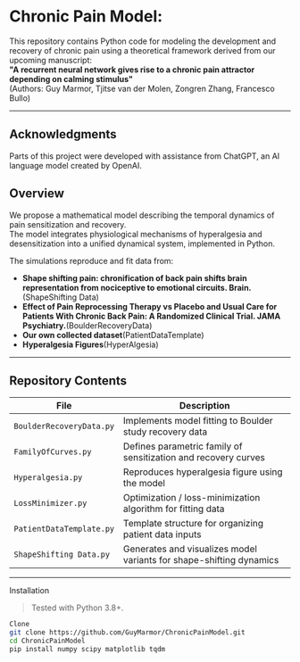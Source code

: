 # Chronic Pain Model:

This repository contains Python code for modeling the development and recovery of chronic pain using a theoretical framework derived from our upcoming manuscript:  
**"A recurrent neural network gives rise to a chronic pain attractor depending on calming stimulus"**  
(Authors: Guy Marmor, Tjitse van der Molen, Zongren Zhang, Francesco Bullo)

---

## Acknowledgments
Parts of this project were developed with assistance from ChatGPT, an AI language model created by OpenAI.

## Overview
We propose a mathematical model describing the temporal dynamics of pain sensitization and recovery.  
The model integrates physiological mechanisms of hyperalgesia and desensitization into a unified dynamical system, implemented in Python.

The simulations reproduce and fit data from:
- **Shape shifting pain: chronification of back pain shifts brain representation from nociceptive to emotional circuits. Brain.**(ShapeShifting Data)
- **Effect of Pain Reprocessing Therapy vs Placebo and Usual Care for Patients With Chronic Back Pain: A Randomized Clinical Trial. JAMA Psychiatry.**(BoulderRecoveryData)
- **Our own collected dataset**(PatientDataTemplate)
- **Hyperalgesia Figures**(HyperAlgesia)

---

## Repository Contents
| File | Description |
|------|--------------|
| `BoulderRecoveryData.py` | Implements model fitting to Boulder study recovery data |
| `FamilyOfCurves.py` | Defines parametric family of sensitization and recovery curves |
| `Hyperalgesia.py` | Reproduces hyperalgesia figure using the model |
| `LossMinimizer.py` | Optimization / loss-minimization algorithm for fitting data |
| `PatientDataTemplate.py` | Template structure for organizing patient data inputs |
| `ShapeShifting Data.py` | Generates and visualizes model variants for shape-shifting dynamics |

---

Installation

> Tested with Python 3.8+.

```bash
Clone
git clone https://github.com/GuyMarmor/ChronicPainModel.git
cd ChronicPainModel
pip install numpy scipy matplotlib tqdm
